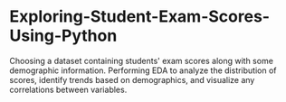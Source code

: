 # Exploring-Student-Exam-Scores-Using-Python

Choosing a dataset containing students' exam scores along with some demographic information. Performing EDA to analyze the distribution of scores, identify trends based on demographics, and visualize any correlations between variables.
